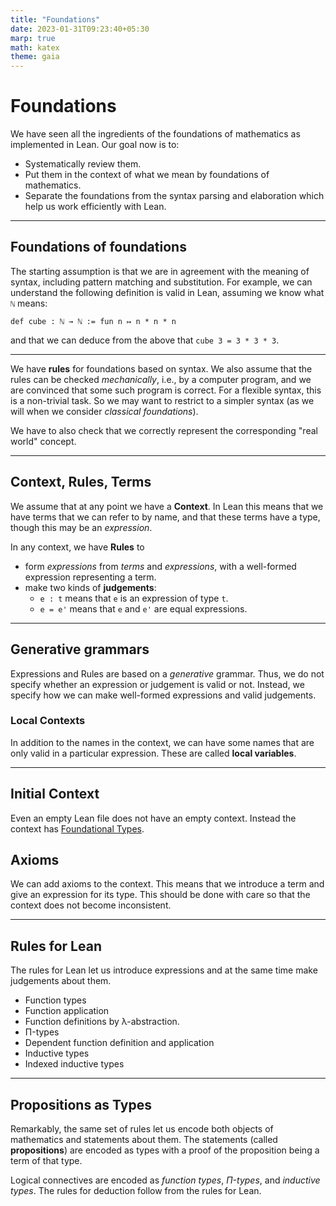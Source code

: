 ```yaml
---
title: "Foundations"
date: 2023-01-31T09:23:40+05:30
marp: true
math: katex
theme: gaia
---
```


# Foundations

We have seen all the ingredients of the foundations of mathematics as implemented in Lean. Our goal now is to:

* Systematically review them.
* Put them in the context of what we mean by foundations of mathematics.
* Separate the foundations from the syntax parsing and elaboration which help us work efficiently with Lean.

---

## Foundations of foundations

The starting assumption is that we are in agreement with the meaning of syntax, including pattern matching and substitution. For example, we can understand the following definition is valid in Lean, assuming we know what `ℕ` means:

```lean
def cube : ℕ → ℕ := fun n ↦ n * n * n
```

and that we can deduce from the above that `cube 3 = 3 * 3 * 3`.

---

We have __rules__ for foundations based on syntax. We also assume that the rules can be checked _mechanically_, i.e., by a computer program, and we are convinced that some such program is correct. For a flexible syntax, this is a non-trivial task. So we may want to restrict to a simpler syntax (as we will when we consider _classical foundations_).

We have to also check that we correctly represent the corresponding "real world" concept.

---

## Context, Rules, Terms

We assume that at any point we have a __Context__. In Lean this means that we have terms that we can refer to by name, and that these terms have a type, though this may be an _expression_.

In any context, we have __Rules__ to 

* form _expressions_ from _terms_ and _expressions_, with a well-formed expression representing a term.
* make two kinds of __judgements__:
  * `e : t` means that `e` is an expression of type `t`.
  * `e = e'` means that `e` and `e'` are equal expressions.

---

## Generative grammars

Expressions and Rules are based on a _generative_ grammar. Thus, we do not specify whether an expression or judgement is valid or not. Instead, we specify how we can make well-formed expressions and valid judgements.

### Local Contexts

In addition to the names in the context, we can have some names that are only valid in a particular expression. These are called __local variables__.

---

## Initial Context

Even an empty Lean file does not have an empty context. Instead the context has [Foundational Types](http://math.iisc.ac.in/~gadgil/proofs-and-programs-2023/doc/foundational_types.html).

## Axioms

We can add axioms to the context. This means that we introduce a term and give an expression for its type. This should be done with care so that the context does not become inconsistent.

--- 

## Rules for Lean

The rules for Lean let us introduce expressions and at the same time make judgements about them.

* Function types
* Function application
* Function definitions by λ-abstraction.
* Π-types
* Dependent function definition and application
* Inductive types
* Indexed inductive types

---

## Propositions as Types

Remarkably, the same set of rules let us encode both objects of mathematics and statements about them. The statements (called __propositions__) are encoded as types with a proof of the proposition being a term of that type. 

Logical connectives are encoded as _function types_, _Π-types_, and _inductive types_. The rules for deduction follow from the rules for Lean.

